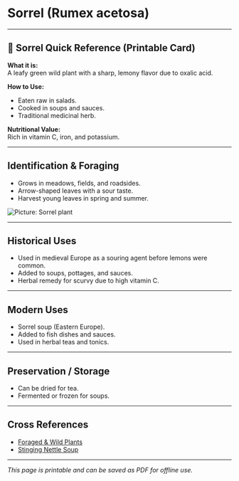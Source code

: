 # Sorrel (Rumex acetosa)

---

## 📜 Sorrel Quick Reference (Printable Card)

**What it is:**  
A leafy green wild plant with a sharp, lemony flavor due to oxalic acid.  

**How to Use:**  
- Eaten raw in salads.  
- Cooked in soups and sauces.  
- Traditional medicinal herb.  

**Nutritional Value:**  
Rich in vitamin C, iron, and potassium.  

---

## Identification & Foraging  

- Grows in meadows, fields, and roadsides.  
- Arrow-shaped leaves with a sour taste.  
- Harvest young leaves in spring and summer.  

![Picture: Sorrel plant](placeholder-sorrel.jpg)

---

## Historical Uses  

- Used in medieval Europe as a souring agent before lemons were common.  
- Added to soups, pottages, and sauces.  
- Herbal remedy for scurvy due to high vitamin C.  

---

## Modern Uses  

- Sorrel soup (Eastern Europe).  
- Added to fish dishes and sauces.  
- Used in herbal teas and tonics.  

---

## Preservation / Storage  

- Can be dried for tea.  
- Fermented or frozen for soups.  

---

## Cross References  

- [Foraged & Wild Plants](plants-index.md)  
- [Stinging Nettle Soup](stinging-nettle-soup.md)  

---

*This page is printable and can be saved as PDF for offline use.*
